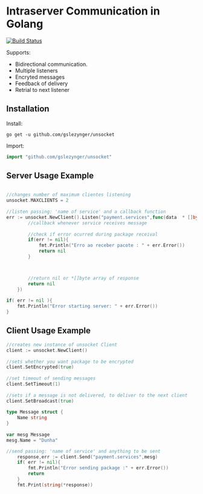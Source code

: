 # Intraserver Communication in Golang

[![Build Status](https://travis-ci.org/gslezynger/unsocket.svg?branch=master)](https://travis-ci.org/gslezynger/unsocket)

Supports:

- Bidirectional communication.
- Multiple listeners
- Encryted messages
- Feedback of delivery 
- Retrial to next listener


## Installation

Install:

```shell
go get -u github.com/gslezynger/unsocket
```

Import:

```go
import "github.com/gslezynger/unsocket"
```

## Server Usage Example

```go

//changes number of maximum clientes listening
unsocket.MAXCLIENTS = 2 
  
//listen passing: 'name of service' and a callback function
err := unsocket.NewClient().Listen("payment.services",func(data  * []byte,err error)*[]byte{
		//callback whenever service receives message
		
		//check if error ocurred during package receival
	    if(err != nil){
			fmt.Println("Erro ao receber pacote : " + err.Error())
			return nil
		}



        //return nil or *[]byte array of response 
		return nil
	})
 
if( err != nil ){
    fmt.Println("Error starting server: " + err.Error())
}
```

## Client Usage Example

```go
//creates new instance of unsocket Client
client := unsocket.NewClient()
 
//sets whether you want package to be encrypted
client.SetEncrypted(true)
 
//set timeout of sending messages
client.SetTimeout(1)
 
//sets if a message is not delivered, to deliver to the next client
client.SetBroadcast(true)
 
type Message struct {
	Name string 
}
 
var mesg Message
mesg.Name = "Dunha"

//send passing: 'name of service' and anything to be sent
	response,err := client.Send("payment.services",mesg)
	if( err != nil){
		fmt.Println("Error sending package :" + err.Error())
		return
	}
	fmt.Print(string(*response))

```